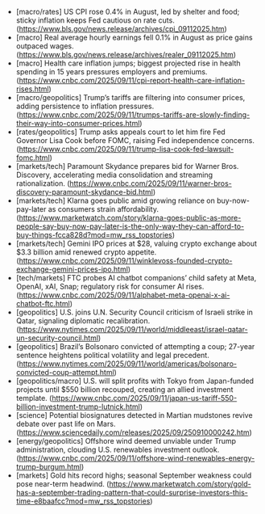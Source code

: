 - [macro/rates] US CPI rose 0.4% in August, led by shelter and food; sticky inflation keeps Fed cautious on rate cuts. (https://www.bls.gov/news.release/archives/cpi_09112025.htm)
- [macro] Real average hourly earnings fell 0.1% in August as price gains outpaced wages. (https://www.bls.gov/news.release/archives/realer_09112025.htm)
- [macro] Health care inflation jumps; biggest projected rise in health spending in 15 years pressures employers and premiums. (https://www.cnbc.com/2025/09/11/cpi-report-health-care-inflation-rises.html)
- [macro/geopolitics] Trump’s tariffs are filtering into consumer prices, adding persistence to inflation pressures. (https://www.cnbc.com/2025/09/11/trumps-tariffs-are-slowly-finding-their-way-into-consumer-prices.html)
- [rates/geopolitics] Trump asks appeals court to let him fire Fed Governor Lisa Cook before FOMC, raising Fed independence concerns. (https://www.cnbc.com/2025/09/11/trump-lisa-cook-fed-lawsuit-fomc.html)
- [markets/tech] Paramount Skydance prepares bid for Warner Bros. Discovery, accelerating media consolidation and streaming rationalization. (https://www.cnbc.com/2025/09/11/warner-bros-discovery-paramount-skydance-bid.html)
- [markets/tech] Klarna goes public amid growing reliance on buy-now-pay-later as consumers strain affordability. (https://www.marketwatch.com/story/klarna-goes-public-as-more-people-say-buy-now-pay-later-is-the-only-way-they-can-afford-to-buy-things-fcca828d?mod=mw_rss_topstories)
- [markets/tech] Gemini IPO prices at $28, valuing crypto exchange about $3.3 billion amid renewed crypto appetite. (https://www.cnbc.com/2025/09/11/winklevoss-founded-crypto-exchange-gemini-prices-ipo.html)
- [tech/markets] FTC probes AI chatbot companions’ child safety at Meta, OpenAI, xAI, Snap; regulatory risk for consumer AI rises. (https://www.cnbc.com/2025/09/11/alphabet-meta-openai-x-ai-chatbot-ftc.html)
- [geopolitics] U.S. joins U.N. Security Council criticism of Israeli strike in Qatar, signaling diplomatic recalibration. (https://www.nytimes.com/2025/09/11/world/middleeast/israel-qatar-un-security-council.html)
- [geopolitics] Brazil’s Bolsonaro convicted of attempting a coup; 27-year sentence heightens political volatility and legal precedent. (https://www.nytimes.com/2025/09/11/world/americas/bolsonaro-convicted-coup-attempt.html)
- [geopolitics/macro] U.S. will split profits with Tokyo from Japan-funded projects until $550 billion recouped, creating an allied investment template. (https://www.cnbc.com/2025/09/11/japan-us-tariff-550-billion-investment-trump-lutnick.html)
- [science] Potential biosignatures detected in Martian mudstones revive debate over past life on Mars. (https://www.sciencedaily.com/releases/2025/09/250910000242.htm)
- [energy/geopolitics] Offshore wind deemed unviable under Trump administration, clouding U.S. renewables investment outlook. (https://www.cnbc.com/2025/09/11/offshore-wind-renewables-energy-trump-burgum.html)
- [markets] Gold hits record highs; seasonal September weakness could pose near-term headwind. (https://www.marketwatch.com/story/gold-has-a-september-trading-pattern-that-could-surprise-investors-this-time-e8baafcc?mod=mw_rss_topstories)